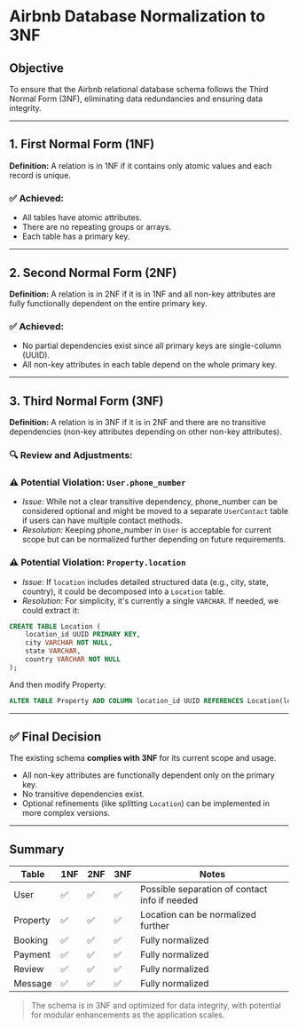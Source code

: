 # Airbnb Database Normalization to 3NF

## Objective

To ensure that the Airbnb relational database schema follows the Third Normal Form (3NF), eliminating data redundancies and ensuring data integrity.

---

## 1. First Normal Form (1NF)

**Definition:** A relation is in 1NF if it contains only atomic values and each record is unique.

### ✅ Achieved:

* All tables have atomic attributes.
* There are no repeating groups or arrays.
* Each table has a primary key.

---

## 2. Second Normal Form (2NF)

**Definition:** A relation is in 2NF if it is in 1NF and all non-key attributes are fully functionally dependent on the entire primary key.

### ✅ Achieved:

* No partial dependencies exist since all primary keys are single-column (UUID).
* All non-key attributes in each table depend on the whole primary key.

---

## 3. Third Normal Form (3NF)

**Definition:** A relation is in 3NF if it is in 2NF and there are no transitive dependencies (non-key attributes depending on other non-key attributes).

### 🔍 Review and Adjustments:

### ⚠ Potential Violation: `User.phone_number`

* *Issue:* While not a clear transitive dependency, phone\_number can be considered optional and might be moved to a separate `UserContact` table if users can have multiple contact methods.
* *Resolution:* Keeping phone\_number in `User` is acceptable for current scope but can be normalized further depending on future requirements.

### ⚠ Potential Violation: `Property.location`

* *Issue:* If `location` includes detailed structured data (e.g., city, state, country), it could be decomposed into a `Location` table.
* *Resolution:* For simplicity, it's currently a single `VARCHAR`. If needed, we could extract it:

```sql
CREATE TABLE Location (
    location_id UUID PRIMARY KEY,
    city VARCHAR NOT NULL,
    state VARCHAR,
    country VARCHAR NOT NULL
);
```

And then modify Property:

```sql
ALTER TABLE Property ADD COLUMN location_id UUID REFERENCES Location(location_id);
```

---

## ✅ Final Decision

The existing schema **complies with 3NF** for its current scope and usage.

* All non-key attributes are functionally dependent only on the primary key.
* No transitive dependencies exist.
* Optional refinements (like splitting `Location`) can be implemented in more complex versions.

---

## Summary

| Table    | 1NF | 2NF | 3NF | Notes                                         |
| -------- | --- | --- | --- | --------------------------------------------- |
| User     | ✅   | ✅   | ✅   | Possible separation of contact info if needed |
| Property | ✅   | ✅   | ✅   | Location can be normalized further            |
| Booking  | ✅   | ✅   | ✅   | Fully normalized                              |
| Payment  | ✅   | ✅   | ✅   | Fully normalized                              |
| Review   | ✅   | ✅   | ✅   | Fully normalized                              |
| Message  | ✅   | ✅   | ✅   | Fully normalized                              |

> The schema is in 3NF and optimized for data integrity, with potential for modular enhancements as the application scales.
